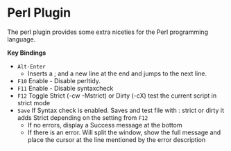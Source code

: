 # Perl Plugin

The perl plugin provides some extra niceties for the Perl programming language.

**Key Bindings**

- `Alt-Enter`
    - Inserts a ; and a new line at the end and jumps to the next line.
- `F10` Enable - Disable perltidy.
- `F11` Enable - Disable syntaxcheck
- `F12` Toggle Strict (-cw -Mstrict) or Dirty (-cX) test the current script in strict mode
- `Save` If Syntax check is enabled. Saves and test file with : strict or dirty it adds Strict depending on the setting from `F12`
    - If no errors, display a Success message at the bottom
    - If there is an error. Will split the window, show the full message and place the cursor at the line mentioned by the error description
